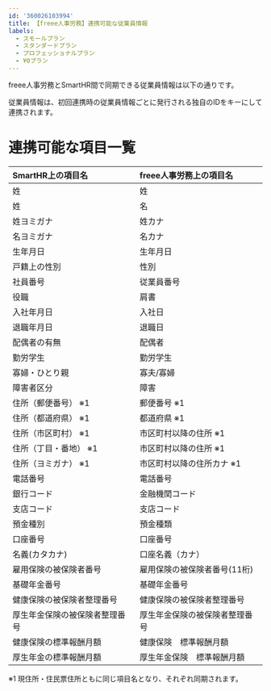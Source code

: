 ```yaml
---
id: '360026103994'
title: 【freee人事労務】連携可能な従業員情報
labels:
  - スモールプラン
  - スタンダードプラン
  - プロフェッショナルプラン
  - ¥0プラン
---
```

freee人事労務とSmartHR間で同期できる従業員情報は以下の通りです。

従業員情報は、初回連携時の従業員情報ごとに発行される独自のIDをキーにして連携されます。

# 連携可能な項目一覧

| SmartHR上の項目名 | freee人事労務上の項目名 |
| :-- | :-- |
| 姓 | 姓 |
| 姓 | 名 |
| 姓ヨミガナ | 姓カナ |
| 名ヨミガナ | 名カナ |
| 生年月日 | 生年月日 |
| 戸籍上の性別 | 性別 |
| 社員番号 | 従業員番号 |
| 役職 | 肩書 |
| 入社年月日 | 入社日 |
| 退職年月日 | 退職日 |
| 配偶者の有無 | 配偶者 |
| 勤労学生 | 勤労学生 |
| 寡婦・ひとり親 | 寡夫/寡婦 |
| 障害者区分 | 障害 |
| 住所（郵便番号） ※1 | 郵便番号 ※1 |
| 住所（都道府県） ※1 | 都道府県 ※1 |
| 住所（市区町村） ※1 | 市区町村以降の住所 ※1 |
| 住所（丁目・番地） ※1 | 市区町村以降の住所 ※1 |
| 住所（ヨミガナ） ※1 | 市区町村以降の住所カナ ※1 |
| 電話番号 | 電話番号 |
| 銀行コード | 金融機関コード |
| 支店コード | 支店コード |
| 預金種別 | 預金種類 |
| 口座番号 | 口座番号 |
| 名義(カタカナ) | 口座名義（カナ） |
| 雇用保険の被保険者番号 | 雇用保険の被保険者番号(11桁) |
| 基礎年金番号 | 基礎年金番号 |
| 健康保険の被保険者整理番号 | 健康保険の被保険者整理番号 |
| 厚生年金保険の被保険者整理番号 | 厚生年金保険の被保険者整理番号 |
| 健康保険の標準報酬月額 | 健康保険　標準報酬月額 |
| 厚生年金の標準報酬月額 | 厚生年金保険　標準報酬月額 |

※1 現住所・住民票住所ともに同じ項目名となり、それぞれ同期されます。
